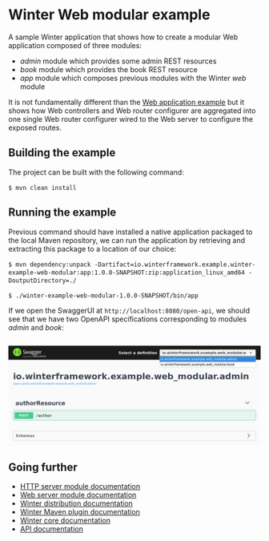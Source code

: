 [winter-mod-http-server]: https://github.com/winterframework-io/winter-mods/blob/master/doc/reference-guide.md#http-server
[winter-mod-web]: https://github.com/winterframework-io/winter-mods/blob/master/doc/reference-guide.md#web
[winter-dist-root]: https://github.com/winterframework-io/winter-dist
[winter-root-doc]: https://github.com/winterframework-io/winter/blob/master/doc/reference-guide.md
[winter-tool-maven-plugin]: https://github.com/winterframework-io/winter-tools/blob/master/winter-maven-plugin
[javadoc]: http://tbd

# Winter Web modular example

A sample Winter application that shows how to create a modular Web application composed of three modules:

- *admin* module which provides some admin REST resources
- *book* module which provides the book REST resource
- *app* module which composes previous modules with the Winter *web* module

It is not fundamentally different than the [Web application example](../winter-example-web/) but it shows how Web controllers and Web router configurer are aggregated into one single Web router configurer wired to the Web server to configure the exposed routes.

## Building the example

The project can be built with the following command:

```plaintext
$ mvn clean install
```

## Running the example

Previous command should have installed a native application packaged to the local Maven repository, we can run the application by retrieving and extracting this package to a location of our choice:

```plaintext
$ mvn dependency:unpack -Dartifact=io.winterframework.example.winter-example-web-modular:app:1.0.0-SNAPSHOT:zip:application_linux_amd64 -DoutputDirectory=./
```
```plaintext
$ ./winter-example-web-modular-1.0.0-SNAPSHOT/bin/app
```

If we open the SwaggerUI at `http://localhost:8080/open-api`, we should see that we have two OpenAPI specifications corresponding to modules *admin* and *book*:

<img src="src/img/swaggerUI.png" style="display: block; margin: 2em auto;"/>

## Going further

- [HTTP server module documentation][winter-mod-http-server]
- [Web server module documentation][winter-mod-web]
- [Winter distribution documentation][winter-dist-root]
- [Winter Maven plugin documentation][winter-tool-maven-plugin]
- [Winter core documentation][winter-root-doc]
- [API documentation][javadoc]